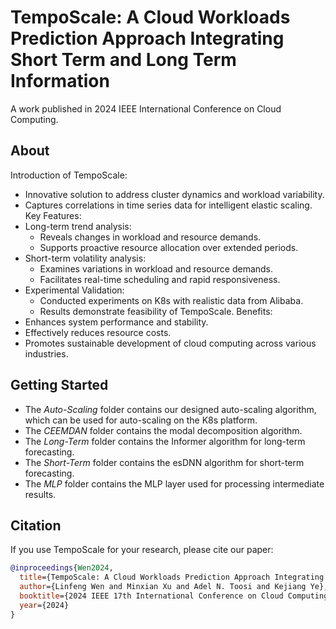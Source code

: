 # TempoScale: A Cloud Workloads Prediction Approach Integrating Short Term and Long Term Information
A work published in 2024 IEEE International Conference on Cloud Computing.

## About
Introduction of TempoScale:
* Innovative solution to address cluster dynamics and workload variability.
* Captures correlations in time series data for intelligent elastic scaling.
Key Features:
* Long-term trend analysis:
  * Reveals changes in workload and resource demands.
  * Supports proactive resource allocation over extended periods.
* Short-term volatility analysis:
  * Examines variations in workload and resource demands.
  * Facilitates real-time scheduling and rapid responsiveness.
* Experimental Validation:
  * Conducted experiments on K8s with realistic data from Alibaba.
  * Results demonstrate feasibility of TempoScale.
Benefits:
* Enhances system performance and stability.
* Effectively reduces resource costs.
* Promotes sustainable development of cloud computing across various industries.

## Getting Started
* The _Auto-Scaling_ folder contains our designed auto-scaling algorithm, which can be used for auto-scaling on the K8s platform.
* The _CEEMDAN_ folder contains the modal decomposition algorithm.
* The _Long-Term_ folder contains the Informer algorithm for long-term forecasting.
* The _Short-Term_ folder contains the esDNN algorithm for short-term forecasting.
* The _MLP_ folder contains the MLP layer used for processing intermediate results.

## Citation
If you use TempoScale for your research, please cite our paper:

```bibtex
@inproceedings{Wen2024,
  title={TempoScale: A Cloud Workloads Prediction Approach Integrating Short-Term and Long-Term Information},
  author={Linfeng Wen and Minxian Xu and Adel N. Toosi and Kejiang Ye},
  booktitle={2024 IEEE 17th International Conference on Cloud Computing (CLOUD)},
  year={2024}
}
```
